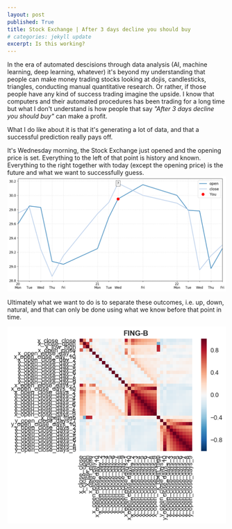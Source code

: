 ```yaml
---
layout: post
published: True
title: Stock Exchange | After 3 days decline you should buy
# categories: jekyll update
excerpt: Is this working?
---
```


In the era of automated descisions through data analysis (AI, machine learning, deep learning, whatever) it's beyond my understanding that people can make money trading stocks looking at dojis, candlesticks, triangles, conducting manual quantitative research. Or rather, if those people have any kind of success trading imagine the upside. I know that computers and their automated procedures has been trading for a long time but what I don't understand is how people that say _"After 3 days decline you should buy"_ can make a profit.


What I do like about it is that it's generating a lot of data, and that a successful prediction really pays off.



It's Wednesday morning, the Stock Exchange just opened and the opening price is set. Everything to the left of that point is history and known. Everything to the right together with today (except the opening price) is the future and what we want to successfully guess.
![my photo](/images/SSAB-B-14-hist-False-pred-False.png)



Ultimately what we want to do is to separate these outcomes, i.e. up, down, natural, and that can only be done using what we know before that point in time. 


![my photo](/images/FING-B.png)
